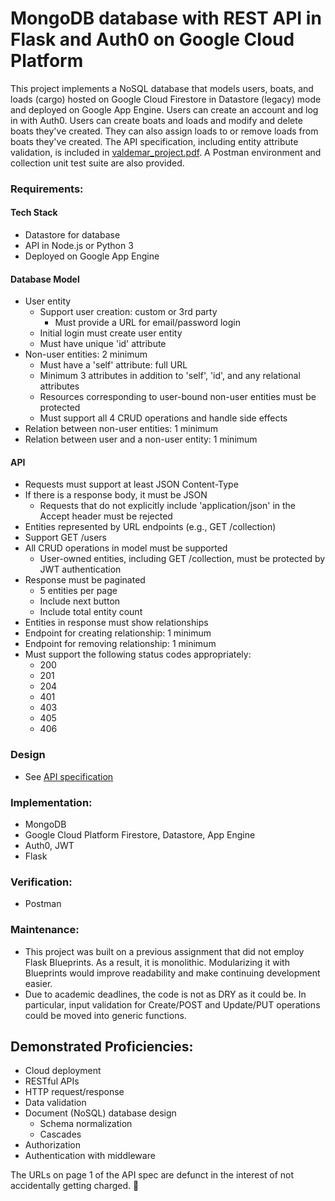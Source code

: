 # MongoDB database with REST API in Flask and Auth0 on Google Cloud Platform

This project implements a NoSQL database that models users, boats, and loads (cargo) hosted on Google Cloud Firestore in Datastore (legacy) mode and deployed on Google App Engine. Users can create an account and log in with Auth0. Users can create boats and loads and modify and delete boats they've created. They can also assign loads to or remove loads from boats they've created. The API specification, including entity attribute validation, is included in [valdemar_project.pdf](https://github.com/MHValdez/CS493-a9-final-project/blob/main/valdemar_project.pdf). A Postman environment and collection unit test suite are also provided.

### Requirements:

#### Tech Stack
- Datastore for database
- API in Node.js or Python 3
- Deployed on Google App Engine

#### Database Model
- User entity
  - Support user creation: custom or 3rd party
    - Must provide a URL for email/password login
  - Initial login must create user entity
  - Must have unique 'id' attribute
- Non-user entities: 2 minimum
  - Must have a 'self' attribute: full URL
  - Minimum 3 attributes in addition to 'self', 'id', and any relational attributes
  - Resources corresponding to user-bound non-user entities must be protected
  - Must support all 4 CRUD operations and handle side effects
- Relation between non-user entities: 1 minimum
- Relation between user and a non-user entity: 1 minimum


#### API
- Requests must support at least JSON Content-Type
- If there is a response body, it must be JSON
  - Requests that do not explicitly include 'application/json' in the Accept header must be rejected
- Entities represented by URL endpoints (e.g., GET /collection)
- Support GET /users
- All CRUD operations in model must be supported
  - User-owned entities, including GET /collection, must be protected by JWT authentication
- Response must be paginated
  - 5 entities per page
  - Include next button
  - Include total entity count
- Entities in response must show relationships
- Endpoint for creating relationship: 1 minimum
- Endpoint for removing relationship: 1 minimum
- Must support the following status codes appropriately:
  - 200
  - 201
  - 204
  - 401
  - 403
  - 405
  - 406

### Design
- See [API specification](https://github.com/MHValdez/CS493-a9-final-project/blob/main/valdemar_project.pdf)

### Implementation:
- MongoDB
- Google Cloud Platform Firestore, Datastore, App Engine
- Auth0, JWT
- Flask

### Verification:
- Postman

### Maintenance:
- This project was built on a previous assignment that did not employ Flask Blueprints. As a result, it is monolithic. Modularizing it with Blueprints would improve readability and make continuing development easier.
- Due to academic deadlines, the code is not as DRY as it could be. In particular, input validation for Create/POST and Update/PUT operations could be moved into generic functions.

## Demonstrated Proficiencies:
- Cloud deployment
- RESTful APIs
- HTTP request/response
- Data validation
- Document (NoSQL) database design
  - Schema normalization
  - Cascades
- Authorization
- Authentication with middleware

The URLs on page 1 of the API spec are defunct in the interest of not accidentally getting charged. 🙂
